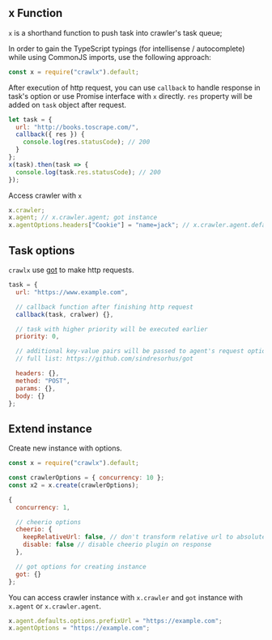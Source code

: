 ## x Function

`x` is a shorthand function to push task into crawler's task queue;

In order to gain the TypeScript typings (for intellisense / autocomplete) while using CommonJS imports, use the following approach:

```js
const x = require("crawlx").default;
```

After execution of http request, you can use `callback` to handle response in task's option or use Promise interface with `x` directly. `res` property will be added on `task` object after request.

```js
let task = {
  url: "http://books.toscrape.com/",
  callback({ res }) {
    console.log(res.statusCode); // 200
  }
};
x(task).then(task => {
  console.log(task.res.statusCode); // 200
});
```

Access crawler with `x`

```js
x.crawler;
x.agent; // x.crawler.agent; got instance
x.agentOptions.headers["Cookie"] = "name=jack"; // x.crawler.agent.defaults.options
```

## Task options

`crawlx` use [got](https://www.npmjs.com/package/got) to make http requests.

```js
task = {
  url: "https://www.example.com",

  // callback function after finishing http request
  callback(task, cralwer) {},

  // task with higher priority will be executed earlier
  priority: 0,

  // additional key-value pairs will be passed to agent's request options
  // full list: https://github.com/sindresorhus/got

  headers: {},
  method: "POST",
  params: {},
  body: {}
};
```

## Extend instance

Create new instance with options.

```js
const x = require("crawlx").default;

const crawlerOptions = { concurrency: 10 };
const x2 = x.create(crawlerOptions);
```

```js
{
  concurrency: 1,

  // cheerio options
  cheerio: {
    keepRelativeUrl: false, // don't transform relative url to absolute
    disable: false // disable cheerio plugin on response
  },

  // got options for creating instance
  got: {}
};
```

You can access crawler instance with `x.crawler` and `got` instance with `x.agent` or `x.crawler.agent`.

```js
x.agent.defaults.options.prefixUrl = "https://example.com";
x.agentOptions = "https://example.com";
```
